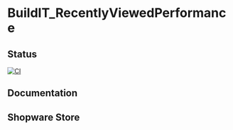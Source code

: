 # BuildIT_RecentlyViewedPerformance

## Status
[![CI](https://github.com/BuildIT-Consulting/BuildIT_RecentlyViewedPerformance/actions/workflows/release.yml/badge.svg)](https://github.com/BuildIT-Consulting/BuildIT_RecentlyViewedPerformance/actions/workflows/release.yml)

## Documentation

## Shopware Store

## 